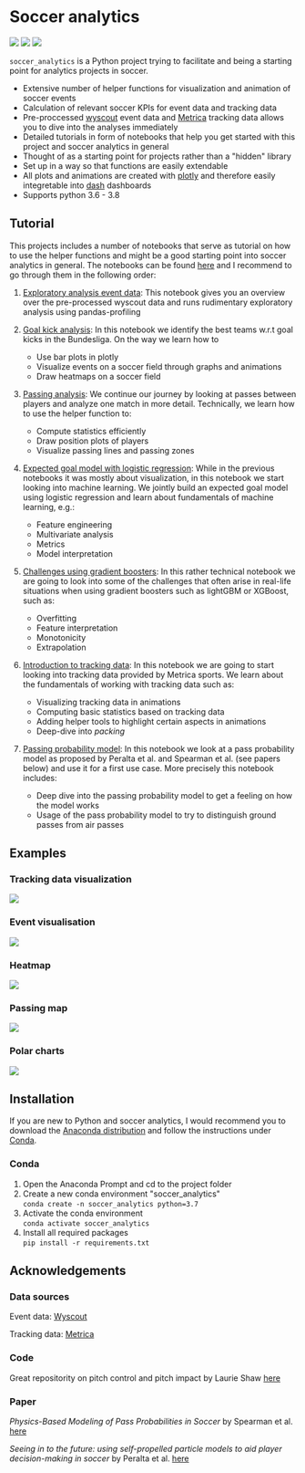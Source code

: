 # Soccer analytics
![](https://github.com/CleKraus/soccer_analytics/workflows/Testing/badge.svg)
![](https://github.com/CleKraus/soccer_analytics/workflows/Platform%20check/badge.svg)
![](https://github.com/CleKraus/soccer_analytics/workflows/Coding%20standard/badge.svg)

`soccer_analytics` is a Python project trying to facilitate and being a starting point for analytics projects in soccer. 

* Extensive number of helper functions for visualization and animation of soccer events
* Calculation of relevant soccer KPIs for event data and tracking data
* Pre-proccessed [wyscout](https://figshare.com/collections/Soccer_match_event_dataset/4415000/2) event data and [Metrica](https://github.com/metrica-sports/sample-data) tracking data allows you to dive into the analyses immediately 
* Detailed tutorials in form of notebooks that help you get started with this project and soccer analytics in general
* Thought of as a starting point for projects rather than a "hidden" library
* Set up in a way so that functions are easily extendable
* All plots and animations are created with [plotly](https://plotly.com/python/) and therefore easily integretable into [dash](https://plotly.com/dash/) dashboards
* Supports python 3.6 - 3.8

## Tutorial
This projects includes a number of notebooks that serve as tutorial on how to use the helper functions and might be a good starting point into soccer analytics in general.
The notebooks can be found [here](notebooks) and I recommend to go through them in the following order:

1. [Exploratory analysis event data](notebooks/exploratory_analysis_event_data.ipynb): This notebook gives you an overview over the pre-processed wyscout data 
and runs rudimentary exploratory analysis using pandas-profiling

2. [Goal kick analysis](notebooks/goal_kick_analysis.ipynb): In this notebook we identify the best teams w.r.t goal kicks in the Bundesliga. On the way we learn how to
    - Use bar plots in plotly
    - Visualize events on a soccer field through graphs and animations
    - Draw heatmaps on a soccer field

3. [Passing analysis](notebooks/passing_analysis.ipynb): We continue our journey by looking at passes between players and analyze one match in more detail. Technically, we learn how to 
    use the helper function to:
    - Compute statistics efficiently
    - Draw position plots of players
    - Visualize passing lines and passing zones

4. [Expected goal model with logistic regression](notebooks/expected_goal_model_lr.ipynb): While in the previous notebooks it was mostly about visualization, in this notebook we start 
looking into machine learning. We jointly build an expected goal model using logistic regression and learn about fundamentals of machine learning, e.g.:
    - Feature engineering 
    - Multivariate analysis
    - Metrics
    - Model interpretation

5. [Challenges using gradient boosters](notebooks/challenges_with_gradient_boosters.ipynb): In this rather technical notebook we are going to look into some of the challenges that often 
arise in real-life situations when using gradient boosters such as lightGBM or XGBoost, such as:
    - Overfitting
    - Feature interpretation
    - Monotonicity
    - Extrapolation

6. [Introduction to tracking data](notebooks/introduction_to_tracking_data.ipynb): In this notebook we are going to start looking into tracking data provided by Metrica sports. We learn 
about the fundamentals of working with tracking data such as:
    - Visualizing tracking data in animations
    - Computing basic statistics based on tracking data
    - Adding helper tools to highlight certain aspects in animations
    - Deep-dive into *packing*

7. [Passing probability model](notebooks/passing_probability_model.ipynb): In this notebook we look at a pass probability model as proposed by Peralta et al. and Spearman et al. (see papers below) and use it for a first use case.
More precisely this notebook includes:
    - Deep dive into the passing probability model to get a feeling on how the model works
    - Usage of the pass probability model to try to distinguish ground passes from air passes

## Examples

### Tracking data visualization
![](docs/img/tracking_visualizer.gif)
### Event visualisation
![](docs/img/event_example_new.JPG)<!-- .element height="20%" width="20%" -->
### Heatmap
![](docs/img/heatmap_example.JPG)<!-- .element height="20%" width="20%" -->
### Passing map
![](docs/img/passing_plot.JPG)<!-- .element height="15%" width="15%" -->
### Polar charts   
![](docs/img/polar_charts.JPG)<!-- .element height="15%" width="15%" -->


## Installation
If you are new to Python and soccer analytics, I would recommend you to download the [Anaconda distribution](https://www.anaconda.com/distribution/#download-section) and follow 
the instructions under [Conda](#Conda).

### Conda
1. Open the Anaconda Prompt and cd to the project folder
2. Create a new conda environment "soccer_analytics"\
`conda create -n soccer_analytics python=3.7`
3. Activate the conda environment\
`conda activate soccer_analytics`
4. Install all required packages\
`pip install -r requirements.txt`

## Acknowledgements

### Data sources
Event data: [Wyscout](https://figshare.com/collections/Soccer_match_event_dataset/4415000/2)

Tracking data: [Metrica](https://github.com/metrica-sports/sample-data)

### Code
Great repositority on pitch control and pitch impact by Laurie Shaw [here](https://github.com/Friends-of-Tracking-Data-FoTD/LaurieOnTracking)

### Paper
*Physics-Based Modeling of Pass Probabilities in Soccer* by Spearman et al. [here](http://www.sloansportsconference.com/wp-content/uploads/2017/02/1621.pdf)

*Seeing in to the future: using self-propelled particle models to aid player decision-making in soccer* by 
Peralta et al. [here](http://www.sloansportsconference.com/wp-content/uploads/2020/02/SLOAN-Peralta-Final-submission.pdf)
